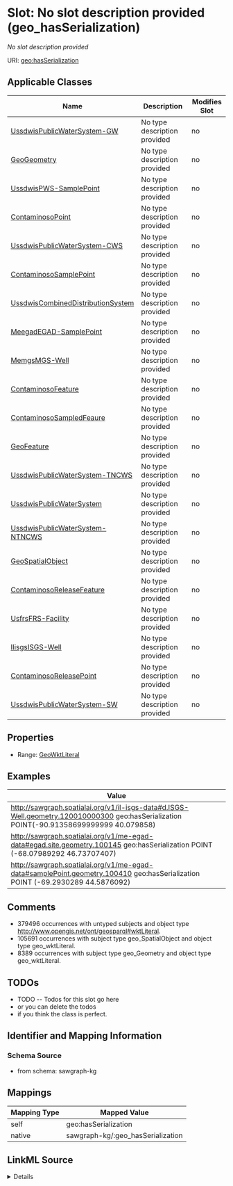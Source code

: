 

# Slot: No slot description provided (geo_hasSerialization)


_No slot description provided_





URI: [geo:hasSerialization](http://www.opengis.net/ont/geosparql#hasSerialization)



<!-- no inheritance hierarchy -->





## Applicable Classes

| Name | Description | Modifies Slot |
| --- | --- | --- |
| [UssdwisPublicWaterSystem-GW](../classes/UssdwisPublicWaterSystem-GW.md) | No type description provided |  no  |
| [GeoGeometry](../classes/GeoGeometry.md) | No type description provided |  no  |
| [UssdwisPWS-SamplePoint](../classes/UssdwisPWS-SamplePoint.md) | No type description provided |  no  |
| [ContaminosoPoint](../classes/ContaminosoPoint.md) | No type description provided |  no  |
| [UssdwisPublicWaterSystem-CWS](../classes/UssdwisPublicWaterSystem-CWS.md) | No type description provided |  no  |
| [ContaminosoSamplePoint](../classes/ContaminosoSamplePoint.md) | No type description provided |  no  |
| [UssdwisCombinedDistributionSystem](../classes/UssdwisCombinedDistributionSystem.md) | No type description provided |  no  |
| [MeegadEGAD-SamplePoint](../classes/MeegadEGAD-SamplePoint.md) | No type description provided |  no  |
| [MemgsMGS-Well](../classes/MemgsMGS-Well.md) | No type description provided |  no  |
| [ContaminosoFeature](../classes/ContaminosoFeature.md) | No type description provided |  no  |
| [ContaminosoSampledFeaure](../classes/ContaminosoSampledFeaure.md) | No type description provided |  no  |
| [GeoFeature](../classes/GeoFeature.md) | No type description provided |  no  |
| [UssdwisPublicWaterSystem-TNCWS](../classes/UssdwisPublicWaterSystem-TNCWS.md) | No type description provided |  no  |
| [UssdwisPublicWaterSystem](../classes/UssdwisPublicWaterSystem.md) | No type description provided |  no  |
| [UssdwisPublicWaterSystem-NTNCWS](../classes/UssdwisPublicWaterSystem-NTNCWS.md) | No type description provided |  no  |
| [GeoSpatialObject](../classes/GeoSpatialObject.md) | No type description provided |  no  |
| [ContaminosoReleaseFeature](../classes/ContaminosoReleaseFeature.md) | No type description provided |  no  |
| [UsfrsFRS-Facility](../classes/UsfrsFRS-Facility.md) | No type description provided |  no  |
| [IlisgsISGS-Well](../classes/IlisgsISGS-Well.md) | No type description provided |  no  |
| [ContaminosoReleasePoint](../classes/ContaminosoReleasePoint.md) | No type description provided |  no  |
| [UssdwisPublicWaterSystem-SW](../classes/UssdwisPublicWaterSystem-SW.md) | No type description provided |  no  |







## Properties

* Range: [GeoWktLiteral](../classes/GeoWktLiteral.md)






## Examples

| Value |
| --- |
| http://sawgraph.spatialai.org/v1/il-isgs-data#d.ISGS-Well.geometry.120010000300 geo:hasSerialization POINT(-90.91358699999999 40.079858) |
| http://sawgraph.spatialai.org/v1/me-egad-data#egad.site.geometry.100145 geo:hasSerialization POINT (-68.07989292 46.73707407) |
| http://sawgraph.spatialai.org/v1/me-egad-data#samplePoint.geometry.100410 geo:hasSerialization POINT (-69.2930289 44.5876092) |

## Comments

* 379496 occurrences with untyped subjects and object type http://www.opengis.net/ont/geosparql#wktLiteral.
* 105691 occurrences with subject type geo_SpatialObject and object type geo_wktLiteral.
* 8389 occurrences with subject type geo_Geometry and object type geo_wktLiteral.

## TODOs

* TODO -- Todos for this slot go here
* or you can delete the todos
* if you think the class is perfect.

## Identifier and Mapping Information







### Schema Source


* from schema: sawgraph-kg




## Mappings

| Mapping Type | Mapped Value |
| ---  | ---  |
| self | geo:hasSerialization |
| native | sawgraph-kg/:geo_hasSerialization |




## LinkML Source

<details>
```yaml
name: geo_hasSerialization
description: No slot description provided
title: No slot description provided
todos:
- TODO -- Todos for this slot go here
- or you can delete the todos
- if you think the class is perfect.
comments:
- 379496 occurrences with untyped subjects and object type http://www.opengis.net/ont/geosparql#wktLiteral.
- 105691 occurrences with subject type geo_SpatialObject and object type geo_wktLiteral.
- 8389 occurrences with subject type geo_Geometry and object type geo_wktLiteral.
examples:
- value: http://sawgraph.spatialai.org/v1/il-isgs-data#d.ISGS-Well.geometry.120010000300
    geo:hasSerialization POINT(-90.91358699999999 40.079858)
- value: http://sawgraph.spatialai.org/v1/me-egad-data#egad.site.geometry.100145 geo:hasSerialization
    POINT (-68.07989292 46.73707407)
- value: http://sawgraph.spatialai.org/v1/me-egad-data#samplePoint.geometry.100410
    geo:hasSerialization POINT (-69.2930289 44.5876092)
from_schema: sawgraph-kg
rank: 1000
slot_uri: geo:hasSerialization
alias: geo_hasSerialization
domain_of:
- geo_Geometry
- geo_SpatialObject
range: geo_wktLiteral

```
</details>